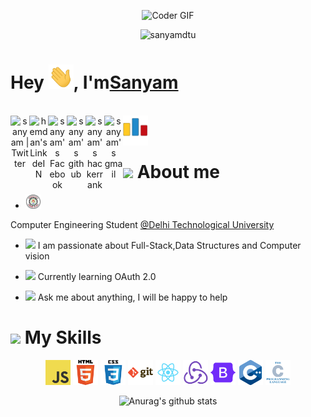 <p align="center">
    <img src="https://media.giphy.com/media/SWoSkN6DxTszqIKEqv/giphy.gif" alt="Coder GIF" width="500" height="400">

</p>

<div align="center">
    <img src="https://komarev.com/ghpvc/?username=abdallahhemdan&label=Profile%20views&color=0e75b6&style=flat"
        alt="sanyamdtu" />

</div>

# Hey <img src="https://github.com/AbdallahHemdan/AbdallahHemdan/blob/master/wave.gif" width="40px">, I'm[Sanyam](https://github.com/sanyamdtu)

<br />

<div align="center">
    <a href="https://twitter.com/sanyamsrivast20">
        <img align="left" alt="sanyam | Twitter" width="30px"
            src="https://image.flaticon.com/icons/svg/2111/2111703.svg" draggable="false" />
    </a>
    <a href="https://www.linkedin.com/in/sanyam-srivastava/">
        <img align="left" alt="hemdan's LinkdeIN" width="30px"
            src="https://image.flaticon.com/icons/svg/2111/2111465.svg" draggable="false" />
    </a>
    <a href="https://www.facebook.com/sanyam.srivastava.75098/">
        <img align="left" alt="sanyam's Facebook" width="30px"
            src="https://image.flaticon.com/icons/svg/2111/2111342.svg" draggable="false" />
    </a>
    <a href="https://github.com/sanyamdtu">
        <img align="left" alt="sanyam's github" width="30px" src="https://image.flaticon.com/icons/svg/2111/2111432.svg"
            draggable="false" />
    </a>
    <a href="https://www.hackerrank.com/sanyamspam">
        <img align="left" alt="sanyam's hackerrank" width="30px"
            src="https://assets.brandfolder.com/y9ol94wb/v/331198/view@2x.png?v=1591971279" draggable="false" />
    </a>
    <a href="sanyamdtu@gmail.com">
        <img align="left" alt="sanyam's gmail" width="30px" src="https://image.flaticon.com/icons/svg/732/732200.svg"
            draggable="false" />
    </a>
    <a href="https://codeforces.com/profile/sanyamsri">
        <img align="left" alt="sanyam's codeforces" width="40px"
            src="https://github.com/AbdallahHemdan/AbdallahHemdan/blob/master/codeforces.png" draggable="false" />
    </a>
</div>

<br />
<br />

# <img src="https://media.giphy.com/media/VgCDAzcKvsR6OM0uWg/giphy.gif" width="50" draggable="false"> About me

- <img src="https://github.com/AbdallahHemdan/AbdallahHemdan/blob/master/logo221.png" width="25" draggable="false">
Computer Engineering Student <a href="http://dtu.ac.in/">@Delhi Technological University</a>

- <img src="https://image.flaticon.com/icons/svg/888/888954.svg" width="25" draggable="false"> I am passionate about
Full-Stack,Data Structures and Computer vision

- <img src="https://image.flaticon.com/icons/svg/3034/3034572.svg" width="25" draggable="false"> Currently learning
OAuth 2.0


- <img src="https://image.flaticon.com/icons/svg/3094/3094869.svg" width="25" draggable="false"> Ask me about anything,
I will be happy to help




# <img src="https://media.giphy.com/media/WUlplcMpOCEmTGBtBW/giphy.gif" width="50"> My Skills

<div align="center">
    <code><img height="40" src="https://raw.githubusercontent.com/github/explore/80688e429a7d4ef2fca1e82350fe8e3517d3494d/topics/javascript/javascript.png"></code>
    <code><img height="40" src="https://raw.githubusercontent.com/github/explore/80688e429a7d4ef2fca1e82350fe8e3517d3494d/topics/html/html.png"></code>
    <code><img height="40" src="https://raw.githubusercontent.com/github/explore/80688e429a7d4ef2fca1e82350fe8e3517d3494d/topics/css/css.png"></code>
    <code><img height="40" src="https://raw.githubusercontent.com/github/explore/80688e429a7d4ef2fca1e82350fe8e3517d3494d/topics/git/git.png"></code>
    <code><img height="40" src="https://raw.githubusercontent.com/github/explore/80688e429a7d4ef2fca1e82350fe8e3517d3494d/topics/react/react.png"></code>
    <code><img height="40" src="https://raw.githubusercontent.com/github/explore/80688e429a7d4ef2fca1e82350fe8e3517d3494d/topics/redux/redux.png"></code>
    <img src="https://raw.githubusercontent.com/devicons/devicon/master/icons/bootstrap/bootstrap-plain.svg"
        alt="bootstrap" width="40" height="40" />
    <code><img height="40" src="https://raw.githubusercontent.com/github/explore/80688e429a7d4ef2fca1e82350fe8e3517d3494d/topics/cpp/cpp.png"></code>
    <code><img height="40" src="https://raw.githubusercontent.com/github/explore/80688e429a7d4ef2fca1e82350fe8e3517d3494d/topics/c/c.png"></code>
    
   
  

  ![Anurag's github stats](https://github-readme-stats.vercel.app/api?username=sanyamdtu&show_icons=true&theme=radical)

</div>
